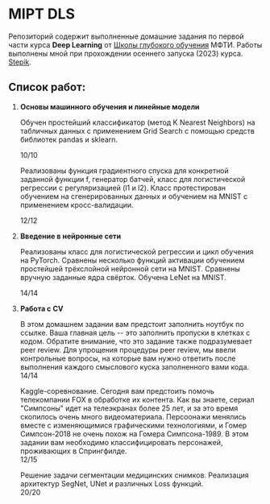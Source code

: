# MIPT DLS

Репозиторий содержит выполненные домашние задания по первой части курса **Deep Learning** от [Школы глубокого обучения](https://www.dlschool.org/) МФТИ.
Работы выполнены мной при прохождении осеннего запуска (2023) курса. [Stepik](https://stepik.org/course/82176).

## Список работ:

1. **Основы машинного обучения и линейные модели**
    
    Обучен простейший классификатор (метод K Nearest Neighbors) на табличных данных c применением Grid Search с помощью средств библиотек pandas и sklearn.
    
    10/10
    
    Реализованы функция градиентного спуска для конкретной заданной функции f, генератор батчей, класс для логистической регрессии с регуляризацией (l1 и l2). Класс протестирован обучением на сгенерированных данных и обучением на MNIST с применением кросс-валидации.
    
    12/12
   
4. **Введение в нейронные сети**

    Реализованы класс для логистической регрессии и цикл обучения на PyTorch. Сравнены несколько функций активации обучением простейшей трёхслойной нейронной сети на MNIST. Сравнены вручную заданные ядра свёрток. Обучена LeNet на MNIST.

    14/14

5. **Работа с CV**

   В этом домашнем задании вам предстоит заполнить ноутбук по ссылке. Ваша главная цель -- это заполнить пропуски в клетках с кодом. Обратите внимание, что это задание также подразумевает peer review. Для упрощения процедуры peer review, мы ввели контрольные вопросы, на которые вам нужно ответить после выполнения каждого смыслового куска заполненного вами кода.  
   14/14

   Kaggle-соревнование. Сегодня вам предстоить помочь телекомпании FOX в обработке их контента. Как вы знаете, сериал "Симпсоны" идет на телеэкранах более 25 лет, и за это время скопилось очень много видеоматериала. Персоонажи менялись вместе с изменяющимися графическими технологиями, и Гомер Симпсон-2018 не очень похож на Гомера Симпсона-1989. В этом задании вам необходимо классифицировать персонажей, проживающих в Спрингфилде.  
   12/15

   Решение задачи сегментации медицинских снимков. Реализация архитектур SegNet, UNet и различных Loss функций.  
   20/20  
